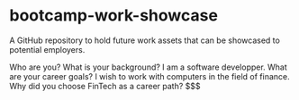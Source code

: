 # bootcamp-work-showcase
A GitHub repository to hold future work assets that can be showcased to potential employers.

Who are you? What is your background?
I am a software developper. 
What are your career goals?
I wish to work with computers in the field of finance.
Why did you choose FinTech as a career path?
$$$
